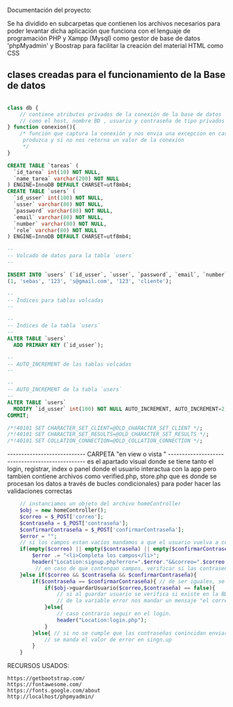 Documentación del proyecto:

Se ha dividido en subcarpetas que contienen los archivos necesarios para poder levantar dicha aplicación que funciona con el lenguaje de programación PHP y Xampp (Mysql) como
gestor de base de datos 'phpMyadmin' y Boostrap para facilitar la creación del material HTML como CSS


## clases creadas para el funcionamiento de la Base de datos

``` php

class db {
    // contiene atributos privados de la conexión de la base de datos 
    // como el host, nombre BD , usuario y contraseña de tipo privados
} function conexion(){
    /* función que captura la conexión y nos envia una excepcion en caso se 
     produzca y si no nos retorna un valor de la conexión
     */
}
```


```SQL
CREATE TABLE `tareas` (
  `id_tarea` int(10) NOT NULL,
  `name_tarea` varchar(200) NOT NULL
) ENGINE=InnoDB DEFAULT CHARSET=utf8mb4;
CREATE TABLE `users` (
  `id_usser` int(100) NOT NULL,
  `usser` varchar(80) NOT NULL,
  `password` varchar(80) NOT NULL,
  `email` varchar(80) NOT NULL,
  `number` varchar(80) NOT NULL,
  `role` varchar(80) NOT NULL
) ENGINE=InnoDB DEFAULT CHARSET=utf8mb4;

--
-- Volcado de datos para la tabla `users`
--

INSERT INTO `users` (`id_usser`, `usser`, `password`, `email`, `number`, `role`) VALUES
(1, 'sebas', '123', 's@gmail.com', '123', 'cliente');

--
-- Índices para tablas volcadas
--

--
-- Indices de la tabla `users`
--
ALTER TABLE `users`
  ADD PRIMARY KEY (`id_usser`);

--
-- AUTO_INCREMENT de las tablas volcadas
--

--
-- AUTO_INCREMENT de la tabla `users`
--
ALTER TABLE `users`
  MODIFY `id_usser` int(100) NOT NULL AUTO_INCREMENT, AUTO_INCREMENT=2;
COMMIT;

/*!40101 SET CHARACTER_SET_CLIENT=@OLD_CHARACTER_SET_CLIENT */;
/*!40101 SET CHARACTER_SET_RESULTS=@OLD_CHARACTER_SET_RESULTS */;
/*!40101 SET COLLATION_CONNECTION=@OLD_COLLATION_CONNECTION */;
```

---------------------------- CARPETA "en view o vista " ------------------------------------------------
es el apartado visual donde se tiene tanto el login, registrar, index o panel donde el usuario interactua con la app
pero tambien contiene archivos como verified.php, store.php que es donde se procesan los datos a través de bucles condicionales}
para poder hacer las validaciones correctas


``` php
    // instanciamos un objeto del archivo homeController
    $obj = new homeController();
    $correo = $_POST['correo'];
    $contraseña = $_POST['contraseña'];
    $confirmarContraseña = $_POST['confirmarContraseña'];
    $error = "";
    // si los campos estan vacíos mandamos a que el usuario vuelva a completarlos
    if(empty($correo) || empty($contraseña) || empty($confirmarContraseña)){
        $error .= "<li>Completa los campos</li>";
        header("Location:signup.php?error=".$error."&&correo=".$correo."&&contraseña=".$contraseña."&&confirmarContraseña=".$confirmarContraseña);
         // en caso de que contengan campos, verificar si las contraseñas son iguales
    }else if($correo && $contraseña && $confirmarContraseña){
        if($contraseña == $confirmarContraseña){ // de ser iguales, se accede a la funcion guardarUsuario del homeController
            if($obj->guardarUsuario($correo,$contraseña) == false){
                // si al guardar usuario se verifica si existe en la BD y nos manda un flase entonces 
                // de la variable error nos mandar un mensaje "el correo ha sido registrado"
            }else{
                // caso contrario seguir en el login.
                header("Location:login.php");
            }
        }else{ // si no se cumple que las contraseñas conincidan enviar desde la variable $error a registrar
            // se manda el valor de error en singn.up
        }
    }
``` 


RECURSOS USADOS: 

    https://getbootstrap.com/
    https://fontawesome.com/
    https://fonts.google.com/about
    http://localhost/phpmyadmin/



